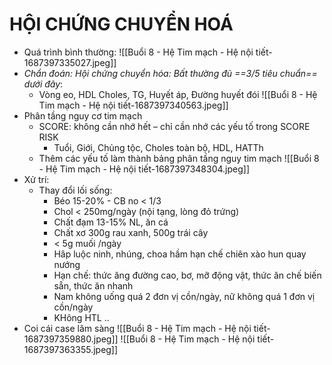 # HỘI CHỨNG CHUYỂN HOÁ
- Quá trình bình thường:
![[Buổi 8 - Hệ Tim mạch - Hệ nội tiết-1687397335027.jpeg]]
- _Chẩn đoán: Hội chứng chuyển hóa: Bất thường đủ ==3/5 tiêu chuẩn== dưới đây_:
	- Vòng eo, HDL Choles, TG, Huyết áp, Đường huyết đói
![[Buổi 8 - Hệ Tim mạch - Hệ nội tiết-1687397340563.jpeg]]
- Phân tầng nguy cơ tim mạch
	- SCORE: không cần nhớ hết – chỉ cần nhớ các yếu tố trong SCORE RISK
		- Tuổi, Giới, Chủng tộc, Choles toàn bộ, HDL, HATTh
	- Thêm các yếu tố làm thành bảng phân tầng nguy tim mạch
![[Buổi 8 - Hệ Tim mạch - Hệ nội tiết-1687397348304.jpeg]]
- Xử trí:
	- Thay đổi lối sống:
		- Béo 15-20% - CB no < 1/3
		- Chol < 250mg/ngày (nội tạng, lòng đỏ trứng)
		- Chất đạm 13-15% NL, ăn cá
		- Chất xơ 300g rau xanh, 500g trái cây
		- < 5g muối /ngày
		- Hâp luộc ninh, nhúng, choa hầm hạn chế chiên xào hun quay nướng
		- Hạn chế: thức ăng đường cao, bơ, mỡ động vật, thức ăn chế biến sẵn, thức ăn nhanh
		- Nam không uống quá 2 đơn vị cồn/ngày, nữ không quá 1 đơn vị cồn/ngày
		- KHông HTL ..
- Coi cái case lâm sàng
![[Buổi 8 - Hệ Tim mạch - Hệ nội tiết-1687397359880.jpeg]]
![[Buổi 8 - Hệ Tim mạch - Hệ nội tiết-1687397363355.jpeg]]

